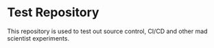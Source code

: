 # Test Repository

This repository is used to test out source control, CI/CD and other mad scientist experiments.